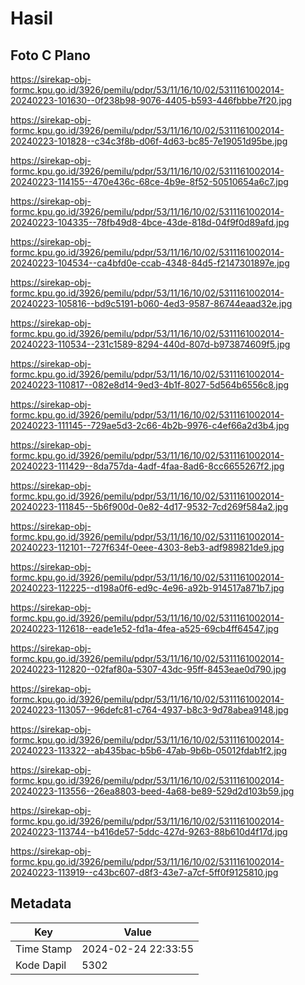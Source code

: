 # Hasil

## Foto C Plano

https://sirekap-obj-formc.kpu.go.id/3926/pemilu/pdpr/53/11/16/10/02/5311161002014-20240223-101630--0f238b98-9076-4405-b593-446fbbbe7f20.jpg

https://sirekap-obj-formc.kpu.go.id/3926/pemilu/pdpr/53/11/16/10/02/5311161002014-20240223-101828--c34c3f8b-d06f-4d63-bc85-7e19051d95be.jpg

https://sirekap-obj-formc.kpu.go.id/3926/pemilu/pdpr/53/11/16/10/02/5311161002014-20240223-114155--470e436c-68ce-4b9e-8f52-50510654a6c7.jpg

https://sirekap-obj-formc.kpu.go.id/3926/pemilu/pdpr/53/11/16/10/02/5311161002014-20240223-104335--78fb49d8-4bce-43de-818d-04f9f0d89afd.jpg

https://sirekap-obj-formc.kpu.go.id/3926/pemilu/pdpr/53/11/16/10/02/5311161002014-20240223-104534--ca4bfd0e-ccab-4348-84d5-f2147301897e.jpg

https://sirekap-obj-formc.kpu.go.id/3926/pemilu/pdpr/53/11/16/10/02/5311161002014-20240223-105816--bd9c5191-b060-4ed3-9587-86744eaad32e.jpg

https://sirekap-obj-formc.kpu.go.id/3926/pemilu/pdpr/53/11/16/10/02/5311161002014-20240223-110534--231c1589-8294-440d-807d-b973874609f5.jpg

https://sirekap-obj-formc.kpu.go.id/3926/pemilu/pdpr/53/11/16/10/02/5311161002014-20240223-110817--082e8d14-9ed3-4b1f-8027-5d564b6556c8.jpg

https://sirekap-obj-formc.kpu.go.id/3926/pemilu/pdpr/53/11/16/10/02/5311161002014-20240223-111145--729ae5d3-2c66-4b2b-9976-c4ef66a2d3b4.jpg

https://sirekap-obj-formc.kpu.go.id/3926/pemilu/pdpr/53/11/16/10/02/5311161002014-20240223-111429--8da757da-4adf-4faa-8ad6-8cc6655267f2.jpg

https://sirekap-obj-formc.kpu.go.id/3926/pemilu/pdpr/53/11/16/10/02/5311161002014-20240223-111845--5b6f900d-0e82-4d17-9532-7cd269f584a2.jpg

https://sirekap-obj-formc.kpu.go.id/3926/pemilu/pdpr/53/11/16/10/02/5311161002014-20240223-112101--727f634f-0eee-4303-8eb3-adf989821de9.jpg

https://sirekap-obj-formc.kpu.go.id/3926/pemilu/pdpr/53/11/16/10/02/5311161002014-20240223-112225--d198a0f6-ed9c-4e96-a92b-914517a871b7.jpg

https://sirekap-obj-formc.kpu.go.id/3926/pemilu/pdpr/53/11/16/10/02/5311161002014-20240223-112618--eade1e52-fd1a-4fea-a525-69cb4ff64547.jpg

https://sirekap-obj-formc.kpu.go.id/3926/pemilu/pdpr/53/11/16/10/02/5311161002014-20240223-112820--02faf80a-5307-43dc-95ff-8453eae0d790.jpg

https://sirekap-obj-formc.kpu.go.id/3926/pemilu/pdpr/53/11/16/10/02/5311161002014-20240223-113057--96defc81-c764-4937-b8c3-9d78abea9148.jpg

https://sirekap-obj-formc.kpu.go.id/3926/pemilu/pdpr/53/11/16/10/02/5311161002014-20240223-113322--ab435bac-b5b6-47ab-9b6b-05012fdab1f2.jpg

https://sirekap-obj-formc.kpu.go.id/3926/pemilu/pdpr/53/11/16/10/02/5311161002014-20240223-113556--26ea8803-beed-4a68-be89-529d2d103b59.jpg

https://sirekap-obj-formc.kpu.go.id/3926/pemilu/pdpr/53/11/16/10/02/5311161002014-20240223-113744--b416de57-5ddc-427d-9263-88b610d4f17d.jpg

https://sirekap-obj-formc.kpu.go.id/3926/pemilu/pdpr/53/11/16/10/02/5311161002014-20240223-113919--c43bc607-d8f3-43e7-a7cf-5ff0f9125810.jpg


## Metadata

| Key        | Value               |
| ---------- | ------------------- |
| Time Stamp | 2024-02-24 22:33:55 |
| Kode Dapil | 5302                |



